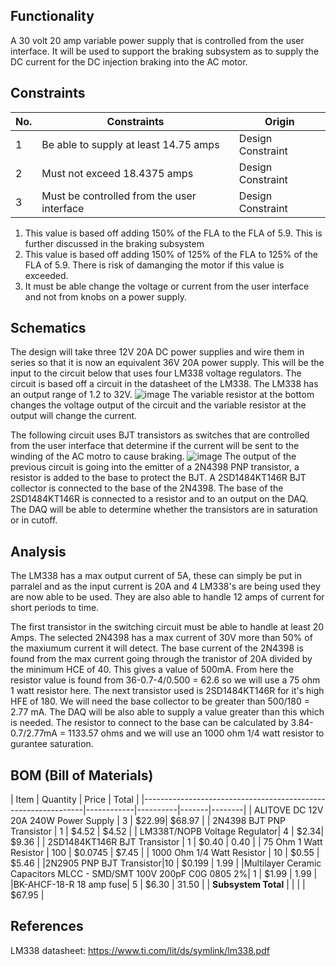 ## Functionality ##
A 30 volt 20 amp variable power supply that is controlled from the user interface. It will be used to support the braking subsystem as to supply the
DC current for the DC injection braking into the AC motor.

## Constraints ##
| No. | Constraints                                                                                     | Origin           |
|-----|-------------------------------------------------------------------------------------------------|------------------|
| 1   | Be able to supply at least 14.75 amps   | Design Constraint |
| 2   | Must not exceed 18.4375 amps       | Design Constraint |
| 3   | Must be controlled from the user interface           | Design Constraint |

1. This value is based off adding 150% of the FLA to the FLA of 5.9. This is further discussed in the braking subsystem
2. This value is based off adding 150% of 125% of the FLA to 125% of the FLA of 5.9. There is risk of damanging the motor if this value is exceeded.
3. It must be able change the voltage or current from the user interface and not from knobs on a power supply.

## Schematics ##
The design will take three  12V 20A DC power supplies and wire them in series so that it is now an equivalent 36V 20A power supply.
This will be the input to the circuit below that uses four LM338 voltage regulators. The circuit is based off a circuit in the datasheet of the LM338.
The LM338 has an output range of 1.2 to 32V.
![image](https://github.com/Dylan2432/Capstone1_Team3_EV-Motorcycle-Chassis-Dynamometer/assets/158186278/bc1c88c0-9af4-40bf-8b69-e65cb53b07f7)
The variable resistor at the bottom changes the voltage output of the circuit and the variable resistor at the output will change the current.

The following circuit uses BJT transistors as switches that are controlled from the user interface that determine if the current will be sent to the winding
of the AC motro to cause braking.
![image](https://github.com/Dylan2432/Capstone1_Team3_EV-Motorcycle-Chassis-Dynamometer/assets/158186278/4f92f643-927f-49b5-8501-40dfd839ff78)
The output of the previous circuit is going into the emitter of a 2N4398 PNP transistor, a resistor is added to the base to protect the BJT. A 2SD1484KT146R BJT collector is connected
to the base of the 2N4398. The base of the 2SD1484KT146R is connected to a resistor and to an output on the DAQ. The DAQ will be able to determine whether the transistors are in saturation or in cutoff. 

## Analysis ##
The LM338 has a max output current of 5A, these can simply be put in parralel and as the input current is 20A and 4 LM338's are being used they are now able to be
used. They are also able to handle 12 amps of current for short periods to time.

The first transistor in the switching circuit must be able to handle at least 20 Amps. The selected 2N4398 has a max current of 30V more than 50% of
the maxiumum current it will detect.
The base current of the 2N4398 is found from the max current going through the tranistor of 20A divided by the minimum HCE of 40. This gives a
value of 500mA. From here the resistor value is found from 36-0.7-4/0.500 = 62.6 so we will use a 75 ohm 1 watt resistor here. The next transistor used is
2SD1484KT146R for it's high HFE of 180. We will need the base collector to be greater than 500/180 = 2.77 mA. The DAQ will be also able to supply a value greater
than this which is needed. The resistor to connect to the base can be calculated by 3.84-0.7/2.77mA = 1133.57 ohms and we will use an 1000 ohm 1/4 watt resistor to gurantee saturation.
## BOM (Bill of Materials) ##
| Item                                                          |  Quantity | Price | Total  |
|---------------------------------------------------------------|------------|----------|-------|--------|
|  ALITOVE DC 12V 20A 240W Power Supply  | 3        | $22.99| $68.97 |
|       2N4398 BJT PNP Transistor  | 1        | $4.52 | $4.52  |
|  LM338T/NOPB Voltage Regulator| 4 | $2.34| $9.36 |
| 2SD1484KT146R BJT Transistor |  1 | $0.40 | 0.40 |
|	     75 Ohm 1 Watt Resistor  | 100  | $0.0745 |	$7.45 |
|	     1000 Ohm 1/4 Watt Resistor  | 10  | $0.55 |	$5.46 |
|2N2905 PNP BJT Transistor|10 | $0.199 | 1.99 |
|Multilayer Ceramic Capacitors MLCC - SMD/SMT 100V 200pF C0G 0805 2%| 1 | $1.99 | 1.99 |
|BK-AHCF-18-R 18 amp fuse| 5 | $6.30 | 31.50 |
| **Subsystem Total**                                            |            |          |       | $67.95 |

## References ##
LM338 datasheet: https://www.ti.com/lit/ds/symlink/lm338.pdf
